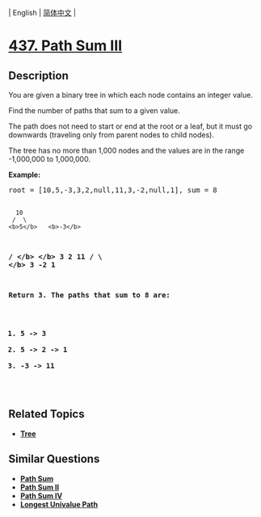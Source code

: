 
| English | [简体中文](README.md) |

# [437. Path Sum III](https://leetcode-cn.com/problems/path-sum-iii/)

## Description

<p>You are given a binary tree in which each node contains an integer value.</p>

<p>Find the number of paths that sum to a given value.</p>

<p>The path does not need to start or end at the root or a leaf, but it must go downwards
(traveling only from parent nodes to child nodes).</p>

<p>The tree has no more than 1,000 nodes and the values are in the range -1,000,000 to 1,000,000.

<p><b>Example:</b>
<pre>
root = [10,5,-3,3,2,null,11,3,-2,null,1], sum = 8

      10
     /  \
    <b>5</b>   <b>-3</b>
   <b>/</b> <b>\</b>    <b>\</b>
  <b>3</b>   <b>2</b>   <b>11</b>
 / \   <b>\</b>
3  -2   <b>1</b>

Return 3. The paths that sum to 8 are:

1.  5 -> 3
2.  5 -> 2 -> 1
3. -3 -> 11
</pre>
</p>

## Related Topics

- [Tree](https://leetcode-cn.com/tag/tree)

## Similar Questions

- [Path Sum](../path-sum/README_EN.md)
- [Path Sum II](../path-sum-ii/README_EN.md)
- [Path Sum IV](../path-sum-iv/README_EN.md)
- [Longest Univalue Path](../longest-univalue-path/README_EN.md)
